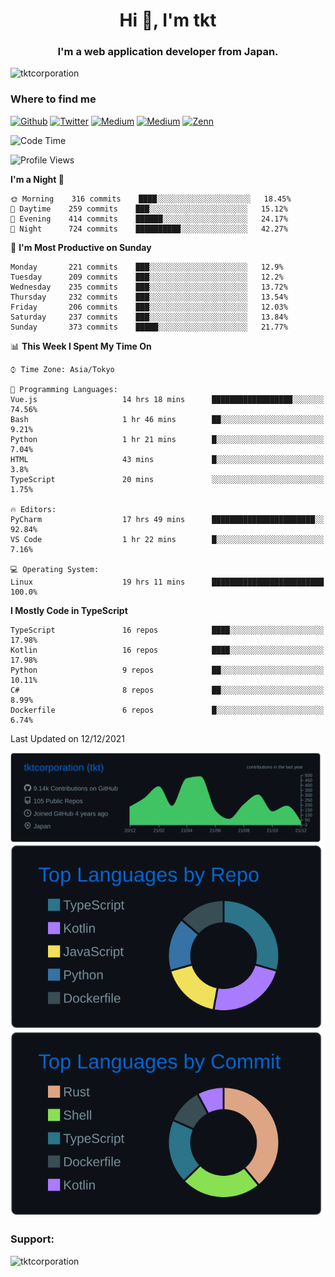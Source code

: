 <h1 align="center">Hi 👋, I'm tkt</h1>
<h3 align="center">I'm a web application developer from Japan.</h3>

<p align="left"> <img src="https://komarev.com/ghpvc/?username=tktcorporation&label=Profile%20views&color=0e75b6&style=flat" alt="tktcorporation" /> </p>

<h3>Where to find me</h3>
<p>
<a href="https://github.com/tktcorporation" target="_blank"><img alt="Github" src="https://img.shields.io/badge/GitHub-%2312100E.svg?&style=for-the-badge&logo=Github&logoColor=white" /></a>
<a href="https://twitter.com/tktcorporation" target="_blank"><img alt="Twitter" src="https://img.shields.io/badge/twitter-%231DA1F2.svg?&style=for-the-badge&logo=twitter&logoColor=white" /></a>
<a href="https://www.linkedin.com/in/tktcorporation" target="_blank"><img alt="Medium" src="https://img.shields.io/badge/linkdin-0a66c2.svg?&style=for-the-badge&logo=linkedin&logoColor=white" /></a>
<a href="https://qiita.com/tktcorporation" target="_blank"><img alt="Medium" src="https://img.shields.io/badge/qiita-55C500.svg?&style=for-the-badge&logo=qiita&logoColor=white" /></a>
<a href="https://zenn.dev/tktcorporation" target="_blank"><img alt="Zenn" src="https://img.shields.io/badge/Zenn-3EA8FF.svg?&style=for-the-badge&logo=Zenn&logoColor=white" /></a>
</p>
  
<!--START_SECTION:waka-->
![Code Time](http://img.shields.io/badge/Code%20Time-43%20hrs%2012%20mins-blue)

![Profile Views](http://img.shields.io/badge/Profile%20Views-108-blue)

**I'm a Night 🦉** 

```text
🌞 Morning    316 commits    ████░░░░░░░░░░░░░░░░░░░░░   18.45% 
🌆 Daytime    259 commits    ███░░░░░░░░░░░░░░░░░░░░░░   15.12% 
🌃 Evening    414 commits    ██████░░░░░░░░░░░░░░░░░░░   24.17% 
🌙 Night      724 commits    ██████████░░░░░░░░░░░░░░░   42.27%

```
📅 **I'm Most Productive on Sunday** 

```text
Monday       221 commits    ███░░░░░░░░░░░░░░░░░░░░░░   12.9% 
Tuesday      209 commits    ███░░░░░░░░░░░░░░░░░░░░░░   12.2% 
Wednesday    235 commits    ███░░░░░░░░░░░░░░░░░░░░░░   13.72% 
Thursday     232 commits    ███░░░░░░░░░░░░░░░░░░░░░░   13.54% 
Friday       206 commits    ███░░░░░░░░░░░░░░░░░░░░░░   12.03% 
Saturday     237 commits    ███░░░░░░░░░░░░░░░░░░░░░░   13.84% 
Sunday       373 commits    █████░░░░░░░░░░░░░░░░░░░░   21.77%

```


📊 **This Week I Spent My Time On** 

```text
⌚︎ Time Zone: Asia/Tokyo

💬 Programming Languages: 
Vue.js                   14 hrs 18 mins      ██████████████████░░░░░░░   74.56% 
Bash                     1 hr 46 mins        ██░░░░░░░░░░░░░░░░░░░░░░░   9.21% 
Python                   1 hr 21 mins        █░░░░░░░░░░░░░░░░░░░░░░░░   7.04% 
HTML                     43 mins             █░░░░░░░░░░░░░░░░░░░░░░░░   3.8% 
TypeScript               20 mins             ░░░░░░░░░░░░░░░░░░░░░░░░░   1.75%

🔥 Editors: 
PyCharm                  17 hrs 49 mins      ███████████████████████░░   92.84% 
VS Code                  1 hr 22 mins        █░░░░░░░░░░░░░░░░░░░░░░░░   7.16%

💻 Operating System: 
Linux                    19 hrs 11 mins      █████████████████████████   100.0%

```

**I Mostly Code in TypeScript** 

```text
TypeScript               16 repos            ████░░░░░░░░░░░░░░░░░░░░░   17.98% 
Kotlin                   16 repos            ████░░░░░░░░░░░░░░░░░░░░░   17.98% 
Python                   9 repos             ██░░░░░░░░░░░░░░░░░░░░░░░   10.11% 
C#                       8 repos             ██░░░░░░░░░░░░░░░░░░░░░░░   8.99% 
Dockerfile               6 repos             █░░░░░░░░░░░░░░░░░░░░░░░░   6.74%

```



 Last Updated on 12/12/2021
<!--END_SECTION:waka-->

[![](https://raw.githubusercontent.com/tktcorporation/tktcorporation/master/profile-summary-card-output/github_dark/0-profile-details.svg)](https://github.com/vn7n24fzkq/github-profile-summary-cards)
[![](https://raw.githubusercontent.com/tktcorporation/tktcorporation/master/profile-summary-card-output/github_dark/1-repos-per-language.svg)](https://github.com/vn7n24fzkq/github-profile-summary-cards) [![](https://raw.githubusercontent.com/tktcorporation/tktcorporation/master/profile-summary-card-output/github_dark/2-most-commit-language.svg)](https://github.com/vn7n24fzkq/github-profile-summary-cards)

<h3 align="left">Support:</h3>
<p><a href="https://www.buymeacoffee.com/tktcorporation"> <img align="left" src="https://cdn.buymeacoffee.com/buttons/v2/default-yellow.png" height="50" width="210" alt="tktcorporation" /></a></p><br><br>
